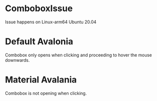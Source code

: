 # ComboboxIssue

Issue happens on Linux-arm64 Ubuntu 20.04

# Default Avalonia

Combobox only opens when clicking and proceeding to hover the mouse downwards.

# Material Avalania

Combobox is not opening when clicking.
